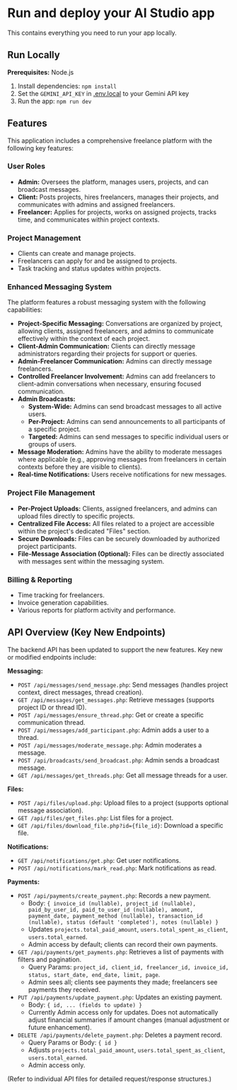# Run and deploy your AI Studio app

This contains everything you need to run your app locally.

## Run Locally

**Prerequisites:**  Node.js


1. Install dependencies:
   `npm install`
2. Set the `GEMINI_API_KEY` in [.env.local](.env.local) to your Gemini API key
3. Run the app:
   `npm run dev`

## Features

This application includes a comprehensive freelance platform with the following key features:

### User Roles
- **Admin:** Oversees the platform, manages users, projects, and can broadcast messages.
- **Client:** Posts projects, hires freelancers, manages their projects, and communicates with admins and assigned freelancers.
- **Freelancer:** Applies for projects, works on assigned projects, tracks time, and communicates within project contexts.

### Project Management
- Clients can create and manage projects.
- Freelancers can apply for and be assigned to projects.
- Task tracking and status updates within projects.

### Enhanced Messaging System
The platform features a robust messaging system with the following capabilities:
- **Project-Specific Messaging:** Conversations are organized by project, allowing clients, assigned freelancers, and admins to communicate effectively within the context of each project.
- **Client-Admin Communication:** Clients can directly message administrators regarding their projects for support or queries.
- **Admin-Freelancer Communication:** Admins can directly message freelancers.
- **Controlled Freelancer Involvement:** Admins can add freelancers to client-admin conversations when necessary, ensuring focused communication.
- **Admin Broadcasts:**
    - **System-Wide:** Admins can send broadcast messages to all active users.
    - **Per-Project:** Admins can send announcements to all participants of a specific project.
    - **Targeted:** Admins can send messages to specific individual users or groups of users.
- **Message Moderation:** Admins have the ability to moderate messages where applicable (e.g., approving messages from freelancers in certain contexts before they are visible to clients).
- **Real-time Notifications:** Users receive notifications for new messages.

### Project File Management
- **Per-Project Uploads:** Clients, assigned freelancers, and admins can upload files directly to specific projects.
- **Centralized File Access:** All files related to a project are accessible within the project's dedicated "Files" section.
- **Secure Downloads:** Files can be securely downloaded by authorized project participants.
- **File-Message Association (Optional):** Files can be directly associated with messages sent within the messaging system.

### Billing & Reporting
- Time tracking for freelancers.
- Invoice generation capabilities.
- Various reports for platform activity and performance.

## API Overview (Key New Endpoints)

The backend API has been updated to support the new features. Key new or modified endpoints include:

**Messaging:**
- `POST /api/messages/send_message.php`: Send messages (handles project context, direct messages, thread creation).
- `GET /api/messages/get_messages.php`: Retrieve messages (supports project ID or thread ID).
- `POST /api/messages/ensure_thread.php`: Get or create a specific communication thread.
- `POST /api/messages/add_participant.php`: Admin adds a user to a thread.
- `POST /api/messages/moderate_message.php`: Admin moderates a message.
- `POST /api/broadcasts/send_broadcast.php`: Admin sends a broadcast message.
- `GET /api/messages/get_threads.php`: Get all message threads for a user.

**Files:**
- `POST /api/files/upload.php`: Upload files to a project (supports optional message association).
- `GET /api/files/get_files.php`: List files for a project.
- `GET /api/files/download_file.php?id={file_id}`: Download a specific file.

**Notifications:**
- `GET /api/notifications/get.php`: Get user notifications.
- `POST /api/notifications/mark_read.php`: Mark notifications as read.

**Payments:**
- `POST /api/payments/create_payment.php`: Records a new payment.
  - Body: `{ invoice_id (nullable), project_id (nullable), paid_by_user_id, paid_to_user_id (nullable), amount, payment_date, payment_method (nullable), transaction_id (nullable), status (default 'completed'), notes (nullable) }`
  - Updates `projects.total_paid_amount`, `users.total_spent_as_client`, `users.total_earned`.
  - Admin access by default; clients can record their own payments.
- `GET /api/payments/get_payments.php`: Retrieves a list of payments with filters and pagination.
  - Query Params: `project_id, client_id, freelancer_id, invoice_id, status, start_date, end_date, limit, page`.
  - Admin sees all; clients see payments they made; freelancers see payments they received.
- `PUT /api/payments/update_payment.php`: Updates an existing payment.
  - Body: `{ id, ... (fields to update) }`
  - Currently Admin access only for updates. Does not automatically adjust financial summaries if amount changes (manual adjustment or future enhancement).
- `DELETE /api/payments/delete_payment.php`: Deletes a payment record.
  - Query Params or Body: `{ id }`
  - Adjusts `projects.total_paid_amount`, `users.total_spent_as_client`, `users.total_earned`.
  - Admin access only.

(Refer to individual API files for detailed request/response structures.)
